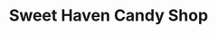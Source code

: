 ---
title: "Sweet Haven Candy Shop"
url: /beach-haven/sweet-haven-candy-shop/
shop: confectionery
---